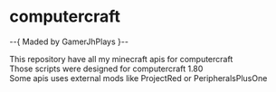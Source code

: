 # computercraft
--{ Maded by GamerJhPlays    }--

This repository have all my minecraft apis for computercraft        
Those scripts were designed for computercraft 1.80                       
Some apis uses external mods like ProjectRed or PeripheralsPlusOne
